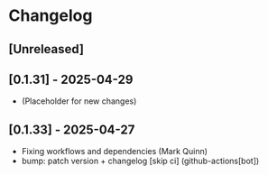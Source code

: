 # Changelog

## [Unreleased]

## [0.1.31] - 2025-04-29

- (Placeholder for new changes)

## [0.1.33] - 2025-04-27

- Fixing workflows and dependencies (Mark Quinn)
- bump: patch version + changelog [skip ci] (github-actions[bot])